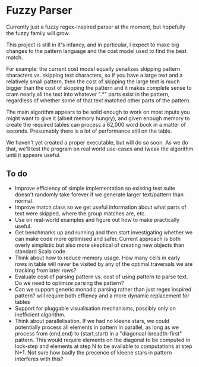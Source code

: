 Fuzzy Parser
============

Currently just a fuzzy regex-inspired parser at the moment, but hopefully the
fuzzy family will grow.

This project is still in it's infancy, and in particular, I expect to make big
changes to the pattern language and the cost model used to find the best match.

For example: the current cost model equally penalizes skipping pattern
characters vs. skipping text characters, so if you have a large text and a
relatively small pattern, then the cost of skipping the large text is much
bigger than the cost of skipping the pattern and it makes complete sense to
cram nearly all the text into whatever ".*" parts exist in the pattern,
regardless of whether some of that text matched other parts of the pattern.

The main algorithm appears to be solid enough to work on most inputs you might
want to give it (albeit memory hungry), and given enough memory to create the
required tables can process a 62,000 word book in a matter of seconds.
Presumably there is a lot of performance still on the table.

We haven't yet created a proper executable, but will do so soon. As we do that,
we'll test the program on real world use-cases and tweak the algorithm until it
appears useful.

To do
-----

- Improve efficiency of simple implementation so existing test suite doesn't
  randomly take forever if we generate larger text/pattern than normal.
- Improve match class so we get useful information about what parts of text
  were skipped, where the group matches are, etc.
- Use on real-world examples and figure out how to make practically useful.
- Get benchmarks up and running and then start investigating whether we can
  make code more optimised and safer. Current approach is both overly
  simplistic but also more skeptical of creating new objects than standard
  Scala code.
- Think about how to reduce memory usage. How many cells in early rows in
  table will never be visited by any of the optimal traversals we are tracking
  from later rows?
- Evaluate cost of parsing pattern vs. cost of using pattern to parse text.
  Do we need to optimize parsing the pattern?
- Can we support generic monadic parsing rather than just regex inspired
  pattern?  will require both effiency and a more dynamic replacement for
  tables
- Support for pluggable visualisation mechanisms, possibly only on inefficient
  algorithm.
- Think about parallelisation. If we had no kleene stars, we could potentially
  process all elements in pattern in parallel, as long as we process from
  (end,end) to (start,start) in a "diagonaal-breadth-first" pattern. This would
  require elements on the diagonal to be computed in lock-step and elements at
  step N to be available to computations at step N+1. Not sure how badly the
  precence of kleene stars in pattern interferes with this?

